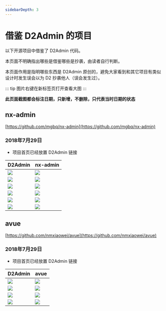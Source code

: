 ```yaml
---
sidebarDepth: 3
---
```


# 借鉴 D2Admin 的项目

以下开源项目中借鉴了 D2Admin 代码。

本页面不明确指出哪些是借鉴哪些是抄袭，由读者自行判断。

本页面作用是指明哪些东西是 D2Admin 原创的，避免大家看到和其它项目有类似设计时发生误会以为 D2 抄袭他人（误会发生过）。

::: tip
图片右键在新标签页打开查看大图
:::

**此页面截图都会标注日期，只新增，不删除，只代表当时日期的状态**

## nx-admin

[https://github.com/mgbq/nx-admin](https://github.com/mgbq/nx-admin)

### 2018年7月29日

* 项目首页已经放置 D2Admin 链接

| D2Admin | nx-admin |
| --- | --- |
| ![](http://fairyever.qiniudn.com/20180727103812.png) | ![](http://fairyever.qiniudn.com/20180727103329.png) |
| ![](http://fairyever.qiniudn.com/20180727103923.png) | ![](http://fairyever.qiniudn.com/20180727103931.png) |
| ![](http://fairyever.qiniudn.com/20180727104208.png) | ![](http://fairyever.qiniudn.com/20180727104213.png) |
| ![](http://fairyever.qiniudn.com/20180727104225.png) | ![](http://fairyever.qiniudn.com/20180727104232.png) |
| ![](http://fairyever.qiniudn.com/20180727104240.png) | ![](http://fairyever.qiniudn.com/20180727104245.png) |
| ![](http://fairyever.qiniudn.com/20180729104137.png) | ![](http://fairyever.qiniudn.com/20180729104152.png) |

## avue

[https://github.com/nmxiaowei/avue](https://github.com/nmxiaowei/avue)

### 2018年7月29日

* 项目首页已经放置 D2Admin 链接

| D2Admin | avue |
| --- | --- |
| ![](http://fairyever.qiniudn.com/20180729105741.png) | ![](http://fairyever.qiniudn.com/20180729105748.png) |
| ![](http://fairyever.qiniudn.com/20180729110207.png) | ![](http://fairyever.qiniudn.com/20180729110231.png) |
| ![](http://fairyever.qiniudn.com/20180729105822.png) | ![](http://fairyever.qiniudn.com/20180729105839.png) |
| ![](http://fairyever.qiniudn.com/20180729105855.png) | ![](http://fairyever.qiniudn.com/20180729105908.png) |
